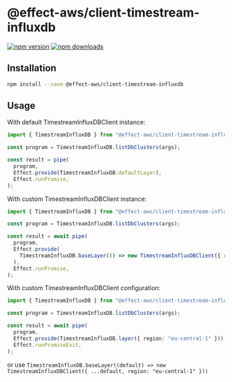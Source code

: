 # @effect-aws/client-timestream-influxdb

[![npm version](https://img.shields.io/npm/v/%40effect-aws%2Fclient-timestream-influxdb?color=brightgreen&label=npm%20package)](https://www.npmjs.com/package/@effect-aws/client-timestream-influxdb)
[![npm downloads](https://img.shields.io/npm/dm/%40effect-aws%2Fclient-timestream-influxdb)](https://www.npmjs.com/package/@effect-aws/client-timestream-influxdb)

## Installation

```bash
npm install --save @effect-aws/client-timestream-influxdb
```

## Usage

With default TimestreamInfluxDBClient instance:

```typescript
import { TimestreamInfluxDB } from "@effect-aws/client-timestream-influxdb";

const program = TimestreamInfluxDB.listDbClusters(args);

const result = pipe(
  program,
  Effect.provide(TimestreamInfluxDB.defaultLayer),
  Effect.runPromise,
);
```

With custom TimestreamInfluxDBClient instance:

```typescript
import { TimestreamInfluxDB } from "@effect-aws/client-timestream-influxdb";

const program = TimestreamInfluxDB.listDbClusters(args);

const result = await pipe(
  program,
  Effect.provide(
    TimestreamInfluxDB.baseLayer(() => new TimestreamInfluxDBClient({ region: "eu-central-1" })),
  ),
  Effect.runPromise,
);
```

With custom TimestreamInfluxDBClient configuration:

```typescript
import { TimestreamInfluxDB } from "@effect-aws/client-timestream-influxdb";

const program = TimestreamInfluxDB.listDbClusters(args);

const result = await pipe(
  program,
  Effect.provide(TimestreamInfluxDB.layer({ region: "eu-central-1" })),
  Effect.runPromiseExit,
);
```

or use `TimestreamInfluxDB.baseLayer((default) => new TimestreamInfluxDBClient({ ...default, region: "eu-central-1" }))`
